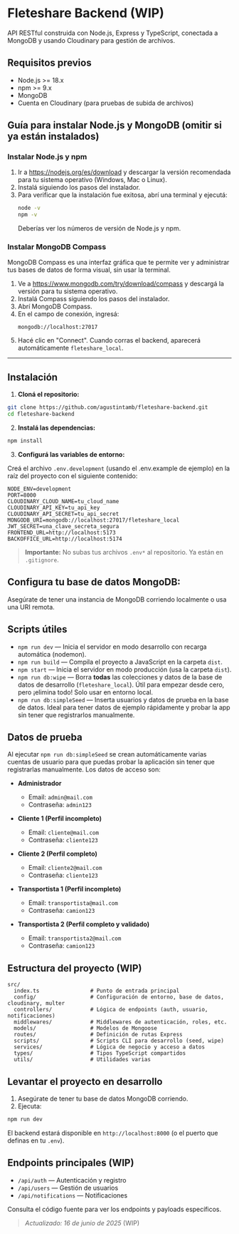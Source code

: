 # Fleteshare Backend (WIP)

API RESTful construida con Node.js, Express y TypeScript, conectada a MongoDB y usando Cloudinary para gestión de archivos.

## Requisitos previos

- Node.js >= 18.x
- npm >= 9.x
- MongoDB
- Cuenta en Cloudinary (para pruebas de subida de archivos)

## Guía para instalar Node.js y MongoDB (omitir si ya están instalados)

### Instalar Node.js y npm

1. Ir a https://nodejs.org/es/download y descargar la versión recomendada para tu sistema operativo (Windows, Mac o Linux).
2. Instalá siguiendo los pasos del instalador.
3. Para verificar que la instalación fue exitosa, abrí una terminal y ejecutá:
   ```zsh
   node -v
   npm -v
   ```
   Deberías ver los números de versión de Node.js y npm.

### Instalar MongoDB Compass

MongoDB Compass es una interfaz gráfica que te permite ver y administrar tus bases de datos de forma visual, sin usar la terminal.

1. Ve a https://www.mongodb.com/try/download/compass y descargá la versión para tu sistema operativo.
2. Instalá Compass siguiendo los pasos del instalador.
3. Abrí MongoDB Compass.
4. En el campo de conexión, ingresá:
   ```
   mongodb://localhost:27017
   ```
5. Hacé clic en "Connect". Cuando corras el backend, aparecerá automáticamente `fleteshare_local`.

---

## Instalación

1. **Cloná el repositorio:**

```zsh
git clone https://github.com/agustintamb/fleteshare-backend.git
cd fleteshare-backend
```

2. **Instalá las dependencias:**

```zsh
npm install
```

3. **Configurá las variables de entorno:**

Creá el archivo `.env.development` (usando el .env.example de ejemplo) en la raíz del proyecto con el siguiente contenido:

```env
NODE_ENV=development
PORT=8000
CLOUDINARY_CLOUD_NAME=tu_cloud_name
CLOUDINARY_API_KEY=tu_api_key
CLOUDINARY_API_SECRET=tu_api_secret
MONGODB_URI=mongodb://localhost:27017/fleteshare_local
JWT_SECRET=una_clave_secreta_segura
FRONTEND_URL=http://localhost:5173
BACKOFFICE_URL=http://localhost:5174
```

> **Importante:** No subas tus archivos `.env*` al repositorio. Ya están en `.gitignore`.

## Configura tu base de datos MongoDB:

Asegúrate de tener una instancia de MongoDB corriendo localmente o usa una URI remota.

## Scripts útiles

- `npm run dev` — Inicia el servidor en modo desarrollo con recarga automática (nodemon).
- `npm run build` — Compila el proyecto a JavaScript en la carpeta `dist`.
- `npm start` — Inicia el servidor en modo producción (usa la carpeta `dist`).
- `npm run db:wipe` — Borra **todas** las colecciones y datos de la base de datos de desarrollo (`fleteshare_local`). Útil para empezar desde cero, pero ¡elimina todo! Solo usar en entorno local.
- `npm run db:simpleSeed` — Inserta usuarios y datos de prueba en la base de datos. Ideal para tener datos de ejemplo rápidamente y probar la app sin tener que registrarlos manualmente.

## Datos de prueba

Al ejecutar `npm run db:simpleSeed` se crean automáticamente varias cuentas de usuario para que puedas probar la aplicación sin tener que registrarlas manualmente. Los datos de acceso son:

- **Administrador**

  - Email: `admin@mail.com`
  - Contraseña: `admin123`

- **Cliente 1 (Perfil incompleto)**

  - Email: `cliente@mail.com`
  - Contraseña: `cliente123`

- **Cliente 2 (Perfil completo)**

  - Email: `cliente2@mail.com`
  - Contraseña: `cliente123`

- **Transportista 1 (Perfil incompleto)**

  - Email: `transportista@mail.com`
  - Contraseña: `camion123`

- **Transportista 2 (Perfil completo y validado)**
  - Email: `transportista2@mail.com`
  - Contraseña: `camion123`

## Estructura del proyecto (WIP)

```
src/
  index.ts                # Punto de entrada principal
  config/                 # Configuración de entorno, base de datos, cloudinary, multer
  controllers/            # Lógica de endpoints (auth, usuario, notificaciones)
  middlewares/            # Middlewares de autenticación, roles, etc.
  models/                 # Modelos de Mongoose
  routes/                 # Definición de rutas Express
  scripts/                # Scripts CLI para desarrollo (seed, wipe)
  services/               # Lógica de negocio y acceso a datos
  types/                  # Tipos TypeScript compartidos
  utils/                  # Utilidades varias
```

## Levantar el proyecto en desarrollo

1. Asegúrate de tener tu base de datos MongoDB corriendo.
2. Ejecuta:

```zsh
npm run dev
```

El backend estará disponible en `http://localhost:8000` (o el puerto que definas en tu `.env`).

## Endpoints principales (WIP)

- `/api/auth` — Autenticación y registro
- `/api/users` — Gestión de usuarios
- `/api/notifications` — Notificaciones

Consulta el código fuente para ver los endpoints y payloads específicos.

> _Actualizado: 16 de junio de 2025_ (WIP)
